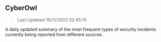 ## CyberOwl 
> Last Updated 16/11/2022 02:45:15 


A daily updated summary of the most frequent types of security incidents currently being reported from different sources.

